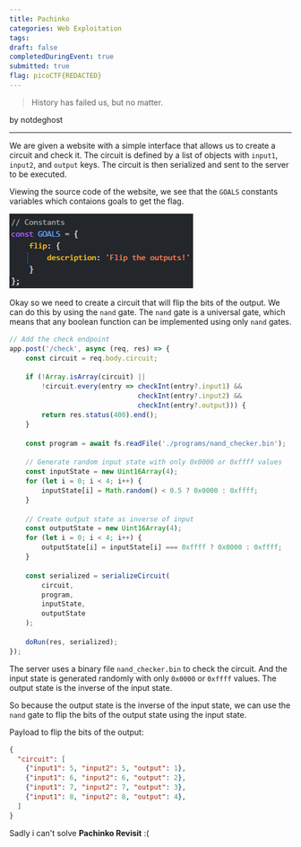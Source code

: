 ```yaml
---
title: Pachinko
categories: Web Exploitation
tags: 
draft: false
completedDuringEvent: true
submitted: true
flag: picoCTF{REDACTED}
---
```

> History has failed us, but no matter.

by notdeghost

---

We are given a website with a simple interface that allows us to create a circuit and check it. The circuit is defined by a list of objects with `input1`, `input2`, and `output` keys. The circuit is then serialized and sent to the server to be executed.

Viewing the source code of the website, we see that the `GOALS` constants variables which contaions goals to get the flag.

![alt text](image.png)

Okay so we need to create a circuit that will flip the bits of the output. We can do this by using the `nand` gate. The `nand` gate is a universal gate, which means that any boolean function can be implemented using only `nand` gates.

```js
// Add the check endpoint
app.post('/check', async (req, res) => {
    const circuit = req.body.circuit;

    if (!Array.isArray(circuit) || 
        !circuit.every(entry => checkInt(entry?.input1) && 
                                checkInt(entry?.input2) && 
                                checkInt(entry?.output))) {
        return res.status(400).end();
    }

    const program = await fs.readFile('./programs/nand_checker.bin');
    
    // Generate random input state with only 0x0000 or 0xffff values
    const inputState = new Uint16Array(4);
    for (let i = 0; i < 4; i++) {
        inputState[i] = Math.random() < 0.5 ? 0x0000 : 0xffff;
    }
    
    // Create output state as inverse of input
    const outputState = new Uint16Array(4);
    for (let i = 0; i < 4; i++) {
        outputState[i] = inputState[i] === 0xffff ? 0x0000 : 0xffff;
    }
    
    const serialized = serializeCircuit(
        circuit,
        program,
        inputState,
        outputState
    );

    doRun(res, serialized);
});
```

The server uses a binary file `nand_checker.bin` to check the circuit. And the input state is generated randomly with only `0x0000` or `0xffff` values. The output state is the inverse of the input state.

So because the output state is the inverse of the input state, we can use the `nand` gate to flip the bits of the output state using the input state.

Payload to flip the bits of the output:

```json
{
  "circuit": [
    {"input1": 5, "input2": 5, "output": 1},
    {"input1": 6, "input2": 6, "output": 2},
    {"input1": 7, "input2": 7, "output": 3},
    {"input1": 8, "input2": 8, "output": 4},
  ]
}
```

Sadly i can't solve **Pachinko Revisit** :(
